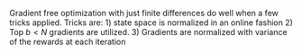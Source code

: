 Gradient free optimization with just finite differences do well when a few tricks applied. Tricks are: 1) state space is normalized in an online fashion 2) Top $b < N$ gradients are utilized. 3) Gradients are normalized with variance of the rewards at each iteration
